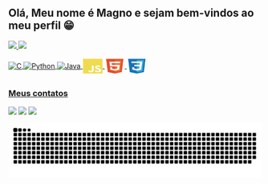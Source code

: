  ## Olá, Meu nome é Magno e sejam bem-vindos ao meu perfil 😁


<div>
   <a href="https://github.com/magnosillas">
   <img height="180em" src="https://github-readme-stats.vercel.app/api?username=magnosillas&show_icons=true&theme=gotham&include_all_commits=true&count_private=true"/>
   <img height="180em" src="https://github-readme-stats.vercel.app/api/top-langs/?username=magnosillas&langs_count=8&layout=compact&theme=gotham"/>

</div>
  
<div style="display: inline_block"><br>
  <img align="center" alt="C" height="30" width="40" src="https://cdn.jsdelivr.net/gh/devicons/devicon/icons/c/c-original.svg" />
  <img align="center" alt="Python" height="30" width="40" src="https://cdn.jsdelivr.net/gh/devicons/devicon/icons/python/python-original.svg">
  <img align="center" alt="Java" height="30" width="40" src="https://cdn.jsdelivr.net/gh/devicons/devicon/icons/java/java-original.svg">
  <img align="center" alt="Js" height="30" width="40" src="https://raw.githubusercontent.com/devicons/devicon/master/icons/javascript/javascript-plain.svg">
  <img align="center" alt="HTML" height="30" width="40" src="https://raw.githubusercontent.com/devicons/devicon/master/icons/html5/html5-original.svg">
  <img align="center" alt="CSS" height="30" width="40" src="https://raw.githubusercontent.com/devicons/devicon/master/icons/css3/css3-original.svg">
</div>
  
  ##
  <div> 
    <h3>Meus contatos</h3>
  <a href="https://www.instagram.com/magnosillas/" target="_blank"><img src="https://img.shields.io/badge/-Instagram-%23E4405F?style=for-the-badge&logo=instagram&logoColor=white" target="_blank"></a>
  <a href = "mailto:magno.sillas0@gmail.com"><img src="https://img.shields.io/badge/-Gmail-%23333?style=for-the-badge&logo=gmail&logoColor=white" target="_blank "></a>
  <a href="https://www.linkedin.com/in/m%C3%A1gno-sillas-b9687317b/" target="_blank"><img src="https://img.shields.io/badge/-LinkedIn-%230077B5?style=for-the-badge&logo=linkedin&logoColor=white" target="_blank"></a>
   
  ![Snake animation](https://github.com/magnosillas/magnosillas/blob/output/github-contribution-grid-snake.svg)

    
    
</div>
